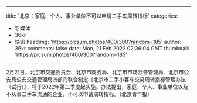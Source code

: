 
---
title: '北京：家庭、个人、事业单位不可以申请二手车周转指标'
categories: 
 - 新媒体
 - 36kr
 - 快讯
headimg: 'https://picsum.photos/400/300?random=185'
author: 36kr
comments: false
date: Mon, 21 Feb 2022 02:36:04 GMT
thumbnail: 'https://picsum.photos/400/300?random=185'
---

<div>   
2月21日，北京市交通委员会、北京市商务局、北京市市场监督管理局、北京市公安局公安交通管理局四部门联合制定《北京市二手小客车交易周转指标管理办法（试行）》，将于2022年第二季度起实施。办法提出，家庭、个人、事业单位以及不从事二手车流通的企业，不可以申请周转指标。（北京青年报）  
</div>
            